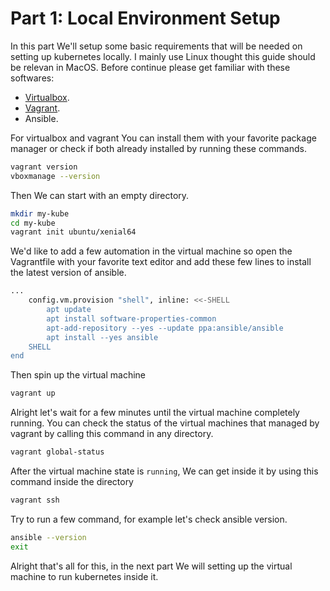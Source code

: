 # Part 1: Local Environment Setup

In this part We'll setup some basic requirements that will be needed on setting up kubernetes locally. I mainly use Linux thought this guide should be relevan in MacOS. Before continue please get familiar with these softwares:
- [Virtualbox](https://www.virtualbox.org/).
- [Vagrant](https://www.vagrantup.com/).
- Ansible.

For virtualbox and vagrant You can install them with your favorite package manager or check if both already installed by running these commands.

```bash
vagrant version
vboxmanage --version
```

Then We can start with an empty directory. 

```bash
mkdir my-kube
cd my-kube
vagrant init ubuntu/xenial64
```

We'd like to add a few automation in the virtual machine so open the Vagrantfile with your favorite text editor and add these few lines to install the latest version of ansible.
```bash
...
    config.vm.provision "shell", inline: <<-SHELL
        apt update
        apt install software-properties-common
        apt-add-repository --yes --update ppa:ansible/ansible
        apt install --yes ansible
    SHELL
end       
```

Then spin up the virtual machine
```bash
vagrant up
```

Alright let's wait for a few minutes until the virtual machine completely running. You can check the status of the virtual machines that managed by vagrant by calling this command in any directory.

```bash
vagrant global-status
```

After the virtual machine state is `running`, We can get inside it by using this command inside the directory

```bash
vagrant ssh
```

Try to run a few command, for example let's check ansible version.

```bash
ansible --version
exit
```

Alright that's all for this, in the next part We will setting up the virtual machine to run kubernetes inside it.
